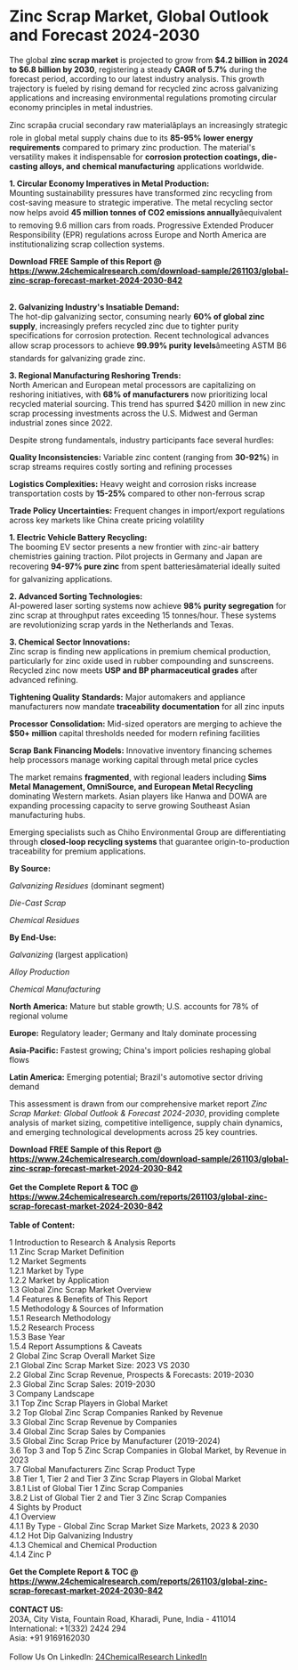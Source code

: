 <h1>Zinc Scrap Market, Global Outlook and Forecast 2024-2030</h1><p>The global <strong>zinc scrap market</strong> is projected to grow from <strong>$4.2 billion in 2024 to $6.8 billion by 2030</strong>, registering a steady <strong>CAGR of 5.7%</strong> during the forecast period, according to our latest industry analysis. This growth trajectory is fueled by rising demand for recycled zinc across galvanizing applications and increasing environmental regulations promoting circular economy principles in metal industries.</p><p>Zinc scrapâa crucial secondary raw materialâplays an increasingly strategic role in global metal supply chains due to its <strong>85-95% lower energy requirements</strong> compared to primary zinc production. The material's versatility makes it indispensable for <strong>corrosion protection coatings, die-casting alloys, and chemical manufacturing</strong> applications worldwide.</p><p><strong>1. Circular Economy Imperatives in Metal Production:</strong><br>
Mounting sustainability pressures have transformed zinc recycling from cost-saving measure to strategic imperative. The metal recycling sector now helps avoid <strong>45 million tonnes of CO2 emissions annually</strong>âequivalent to removing 9.6 million cars from roads. Progressive Extended Producer Responsibility (EPR) regulations across Europe and North America are institutionalizing scrap collection systems.</p><div><b>Download FREE Sample of this Report @ 
            <a href="https://www.24chemicalresearch.com/download-sample/261103/global-zinc-scrap-forecast-market-2024-2030-842">
            https://www.24chemicalresearch.com/download-sample/261103/global-zinc-scrap-forecast-market-2024-2030-842</a></b></div><br><p><strong>2. Galvanizing Industry's Insatiable Demand:</strong><br>
The hot-dip galvanizing sector, consuming nearly <strong>60% of global zinc supply</strong>, increasingly prefers recycled zinc due to tighter purity specifications for corrosion protection. Recent technological advances allow scrap processors to achieve <strong>99.99% purity levels</strong>âmeeting ASTM B6 standards for galvanizing grade zinc.</p><p><strong>3. Regional Manufacturing Reshoring Trends:</strong><br>
North American and European metal processors are capitalizing on reshoring initiatives, with <strong>68% of manufacturers</strong> now prioritizing local recycled material sourcing. This trend has spurred $420 million in new zinc scrap processing investments across the U.S. Midwest and German industrial zones since 2022.</p><p>Despite strong fundamentals, industry participants face several hurdles:</p><p><strong>Quality Inconsistencies:</strong> Variable zinc content (ranging from <strong>30-92%</strong>) in scrap streams requires costly sorting and refining processes</p><p><strong>Logistics Complexities:</strong> Heavy weight and corrosion risks increase transportation costs by <strong>15-25%</strong> compared to other non-ferrous scrap</p><p><strong>Trade Policy Uncertainties:</strong> Frequent changes in import/export regulations across key markets like China create pricing volatility</p><p><strong>1. Electric Vehicle Battery Recycling:</strong><br>
The booming EV sector presents a new frontier with zinc-air battery chemistries gaining traction. Pilot projects in Germany and Japan are recovering <strong>94-97% pure zinc</strong> from spent batteriesâmaterial ideally suited for galvanizing applications.</p><p><strong>2. Advanced Sorting Technologies:</strong><br>
AI-powered laser sorting systems now achieve <strong>98% purity segregation</strong> for zinc scrap at throughput rates exceeding 15 tonnes/hour. These systems are revolutionizing scrap yards in the Netherlands and Texas.</p><p><strong>3. Chemical Sector Innovations:</strong><br>
Zinc scrap is finding new applications in premium chemical production, particularly for zinc oxide used in rubber compounding and sunscreens. Recycled zinc now meets <strong>USP and BP pharmaceutical grades</strong> after advanced refining.</p><p><strong>Tightening Quality Standards:</strong> Major automakers and appliance manufacturers now mandate <strong>traceability documentation</strong> for all zinc inputs</p><p><strong>Processor Consolidation:</strong> Mid-sized operators are merging to achieve the <strong>$50+ million</strong> capital thresholds needed for modern refining facilities</p><p><strong>Scrap Bank Financing Models:</strong> Innovative inventory financing schemes help processors manage working capital through metal price cycles</p><p>The market remains <strong>fragmented</strong>, with regional leaders including <strong>Sims Metal Management, OmniSource, and European Metal Recycling</strong> dominating Western markets. Asian players like Hanwa and DOWA are expanding processing capacity to serve growing Southeast Asian manufacturing hubs.</p><p>Emerging specialists such as Chiho Environmental Group are differentiating through <strong>closed-loop recycling systems</strong> that guarantee origin-to-production traceability for premium applications.</p><p><strong>By Source:</strong></p><p><em>Galvanizing Residues</em> (dominant segment)</p><p><em>Die-Cast Scrap</em></p><p><em>Chemical Residues</em></p><p><strong>By End-Use:</strong></p><p><em>Galvanizing</em> (largest application)</p><p><em>Alloy Production</em></p><p><em>Chemical Manufacturing</em></p><p><strong>North America:</strong> Mature but stable growth; U.S. accounts for 78% of regional volume</p><p><strong>Europe:</strong> Regulatory leader; Germany and Italy dominate processing</p><p><strong>Asia-Pacific:</strong> Fastest growing; China's import policies reshaping global flows</p><p><strong>Latin America:</strong> Emerging potential; Brazil's automotive sector driving demand</p><p>This assessment is drawn from our comprehensive market report <em>Zinc Scrap Market: Global Outlook &amp; Forecast 2024-2030</em>, providing complete analysis of market sizing, competitive intelligence, supply chain dynamics, and emerging technological developments across 25 key countries.</p><div><b>Download FREE Sample of this Report @ 
            <a href="https://www.24chemicalresearch.com/download-sample/261103/global-zinc-scrap-forecast-market-2024-2030-842">
            https://www.24chemicalresearch.com/download-sample/261103/global-zinc-scrap-forecast-market-2024-2030-842</a></b></div><br><div><b>Get the Complete Report & TOC @ 
            <a href="https://www.24chemicalresearch.com/reports/261103/global-zinc-scrap-forecast-market-2024-2030-842">
            https://www.24chemicalresearch.com/reports/261103/global-zinc-scrap-forecast-market-2024-2030-842</a></b></div><br>
            <b>Table of Content:</b><p>1 Introduction to Research & Analysis Reports<br />
    1.1 Zinc Scrap Market Definition<br />
    1.2 Market Segments<br />
        1.2.1 Market by Type<br />
        1.2.2 Market by Application<br />
    1.3 Global Zinc Scrap Market Overview<br />
    1.4 Features & Benefits of This Report<br />
    1.5 Methodology & Sources of Information<br />
        1.5.1 Research Methodology<br />
        1.5.2 Research Process<br />
        1.5.3 Base Year<br />
        1.5.4 Report Assumptions & Caveats<br />
2 Global Zinc Scrap Overall Market Size<br />
    2.1 Global Zinc Scrap Market Size: 2023 VS 2030<br />
    2.2 Global Zinc Scrap Revenue, Prospects & Forecasts: 2019-2030<br />
    2.3 Global Zinc Scrap Sales: 2019-2030<br />
3 Company Landscape<br />
    3.1 Top Zinc Scrap Players in Global Market<br />
    3.2 Top Global Zinc Scrap Companies Ranked by Revenue<br />
    3.3 Global Zinc Scrap Revenue by Companies<br />
    3.4 Global Zinc Scrap Sales by Companies<br />
    3.5 Global Zinc Scrap Price by Manufacturer (2019-2024)<br />
    3.6 Top 3 and Top 5 Zinc Scrap Companies in Global Market, by Revenue in 2023<br />
    3.7 Global Manufacturers Zinc Scrap Product Type<br />
    3.8 Tier 1, Tier 2 and Tier 3 Zinc Scrap Players in Global Market<br />
        3.8.1 List of Global Tier 1 Zinc Scrap Companies<br />
        3.8.2 List of Global Tier 2 and Tier 3 Zinc Scrap Companies<br />
4 Sights by Product<br />
    4.1 Overview<br />
        4.1.1 By Type - Global Zinc Scrap Market Size Markets, 2023 & 2030<br />
        4.1.2 Hot Dip Galvanizing Industry<br />
        4.1.3 Chemical and Chemical Production<br />
        4.1.4 Zinc P</p><div><b>Get the Complete Report & TOC @ 
            <a href="https://www.24chemicalresearch.com/reports/261103/global-zinc-scrap-forecast-market-2024-2030-842">
            https://www.24chemicalresearch.com/reports/261103/global-zinc-scrap-forecast-market-2024-2030-842</a></b></div><br><b>CONTACT US:</b><br>
            203A, City Vista, Fountain Road, Kharadi, Pune, India - 411014<br>
            International: +1(332) 2424 294<br>
            Asia: +91 9169162030 <br><br>
            Follow Us On LinkedIn: <a href="https://www.linkedin.com/company/24chemicalresearch/">24ChemicalResearch LinkedIn</a>